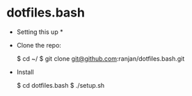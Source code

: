 dotfiles.bash
=============
* Setting this up *

* Clone the repo:
  
  $ cd ~/
  $ git clone git@github.com:ranjan/dotfiles.bash.git

* Install

  $ cd dotfiles.bash
  $ ./setup.sh

